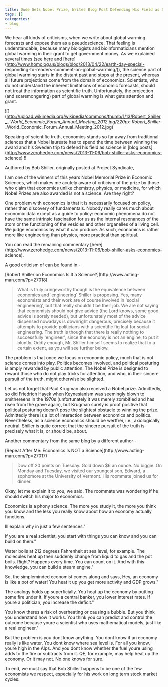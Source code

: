 ```yaml
---
title: Dude Gets Nobel Prize, Writes Blog Post Defending His Field as Science !!!
tags: []
categories:
- blog
---
```

We hear all kinds of criticisms, when we write about global warming forecasts
and expose them as a pseudoscience. That feeling is understandable, because
many biologists and bioinformaticians mention global warming in their grant to
get government money. As we explained several times (see
[here](http://www.homolog.us/blogs/blog/2012/07/28/on-global-warming/) and
[here](http://www.homolog.us/blogs/blog/2013/04/22/earth-day-special-
responding-to-readers-comment-on-global-warming/)), the science part of global
warming starts in the distant past and stops at the present, whereas all
future projections come from the domain of economics. Scientists, who do not
understand the inherent limitations of economic forecasts, should not treat
the information as scientific truth. Unfortunately, the projection (and
scaremongering) part of global warming is what gets attention and grant.
<!--more-->

![](http://upload.wikimedia.org/wikipedia/commons/thumb/1/13/Robert_Shiller_-
_World_Economic_Forum_Annual_Meeting_2012.jpg/220px-Robert_Shiller_-
_World_Economic_Forum_Annual_Meeting_2012.jpg)

Speaking of scientific truth, economics stands so far away from traditional
sciences that a Nobel laureate has to spend the time between winning the award
and his Sweden trip to defend his field as science in [blog
posts](http://www.zerohedge.com/news/2013-11-06/bob-shiller-asks-economics-
science) !!

>

Authored by Bob Shiller, originally posted at Project Syndicate,

I am one of the winners of this years Nobel Memorial Prize in Economic
Sciences, which makes me acutely aware of criticism of the prize by those who
claim that economics unlike chemistry, physics, or medicine, for which Nobel
Prizes are also awarded is not a science. Are they right?

One problem with economics is that it is necessarily focused on policy, rather
than discovery of fundamentals. Nobody really cares much about economic data
except as a guide to policy: economic phenomena do not have the same intrinsic
fascination for us as the internal resonances of the atom or the functioning
of the vesicles and other organelles of a living cell. We judge economics by
what it can produce. As such, economics is rather more like engineering than
physics, more practical than spiritual.

You can read the remaining commentary
[here](http://www.zerohedge.com/news/2013-11-06/bob-shiller-asks-economics-
science).

A good criticism of can be found in -

[Robert Shiller on Economics Is It a Science?](http://www.acting-
man.com/?p=27018)

> What is truly cringeworthy though is the equivalence between economics and
'engineering' Shiller is proposing. Yes, many economists and their work are of
course involved in 'social engineering', but that really shouldn't be their
job. We are not saying that economists should not give advice (the Lord knows,
some good advice is sorely needed), but unfortunately most of the advice
dispensed nowadays is downright dangerous, precisely because it attempts to
provide politicians with a scientific fig leaf for social engineering. The
truth is though that there is really nothing to successfully 'engineer', since
the economy is not an engine, to put it bluntly. Oddly enough, Mr. Shiller
himself seems to realize that to a certain extent, as you will see further
below.

The problem is that once we focus on economic policy, much that is not science
comes into play. Politics becomes involved, and political posturing is amply
rewarded by public attention. The Nobel Prize is designed to reward those who
do not play tricks for attention, and who, in their sincere pursuit of the
truth, might otherwise be slighted.

Let us not forget that Paul Krugman also received a Nobel prize. Admittedly,
so did Friedrich Hayek when Keynesianism was seemingly blown to smithereens in
the 1970s (unfortunately it was merely zombified and has risen from the grave
again), but Krugman surely is proof positive that political posturing doesn't
pose the slightest obstacle to winning the prize. Admittedly there is a lot of
interaction between economics and politics. Nevertheless, as a science
economics should be wertfrei, i.e., axiologically neutral. Shiller is quite
correct that the sincere pursuit of the truth is precisely what it is, or
should be, about.

Another commentary from the same blog by a different author -

[Repeat After Me: Economics Is NOT a Science](http://www.acting-
man.com/?p=27017)

> Dow off 20 points on Tuesday. Gold down $6 an ounce. No biggie. On Monday
and Tuesday, we visited our youngest son, Edward, a sophomore at the
University of Vermont. His roommate joined us for dinner.

Okay, let me explain it to you, we said. The roommate was wondering if he
should switch his major to economics.

Economics is a phony science. The more you study it, the more you think you
know and the less you really know about how an economy actually functions.

Ill explain why in just a few sentences."

If you are a real scientist, you start with things you can know and you can
build on them."

Water boils at 212 degrees Fahrenheit at sea level, for example. The molecules
heat up then suddenly change from liquid to gas and the pot boils. Right?
Happens every time. You can count on it. And with this knowledge, you can
build a steam engine."

So, the simpleminded economist comes along and says, Hey, an economy is like a
pot of water! You heat it up you get more activity and GDP grows."

The analogy holds up superficially. You heat up the economy by putting some
fire under it. If youre a central banker, you lower interest rates. If youre a
politician, you increase the deficit."

You know theres a risk of overheating or causing a bubble. But you think you
understand how it works. You think you can predict and control the outcome
because youre a scientist who uses mathematical models, just like a real
engineer."

But the problem is you dont know anything. You dont know if an economy really
is like water. You dont know where sea level is. For all you know, youre high
in the Alps. And you dont know whether the fuel youre using adds to the fire
or subtracts from it. QE, for example, may help heat up the economy. Or it may
not. No one knows for sure.

To end, we must say that Bob Shiller happens to be one of the few economists
we respect, especially for his work on long term stock market cycles.

